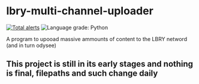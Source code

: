 # lbry-multi-channel-uploader
[![Total alerts](https://img.shields.io/lgtm/alerts/g/LBRY-Omnibus/lbry-multi-channel-uploader.svg?logo=lgtm&logoWidth=18)](https://lgtm.com/projects/g/LBRY-Omnibus/lbry-multi-channel-uploader/alerts/)
![Language grade: Python](https://img.shields.io/lgtm/grade/python/g/LBRY-Omnibus/lbry-multi-channel-uploader.svg?logo=lgtm&logoWidth=18)

A program to upooad massive ammounts of content to the LBRY netword (and in turn odysee)

## This project is still in its early stages and nothing is final, filepaths and such change daily